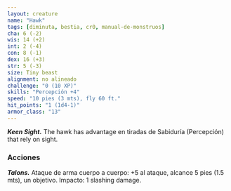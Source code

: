 ```yaml
---
layout: creature
name: "Hawk"
tags: [diminuta, bestia, cr0, manual-de-monstruos]
cha: 6 (-2)
wis: 14 (+2)
int: 2 (-4)
con: 8 (-1)
dex: 16 (+3)
str: 5 (-3)
size: Tiny beast
alignment: no alineado
challenge: "0 (10 XP)"
skills: "Percepción +4"
speed: "10 pies (3 mts), fly 60 ft."
hit_points: "1 (1d4-1)"
armor_class: "13"
---
```


***Keen Sight.*** The hawk has advantage en tiradas de Sabiduría (Percepción) that rely on sight.

### Acciones

***Talons.*** Ataque de arma cuerpo a cuerpo: +5 al ataque, alcance 5 pies (1.5 mts), un objetivo. Impacto: 1 slashing damage.